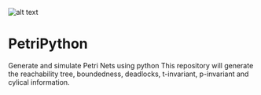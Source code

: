 ![alt text](https://travis-ci.org/mcguires5/PetriPython.svg?branch=master)
# PetriPython
Generate and simulate Petri Nets using python
This repository will generate the reachability tree, boundedness, deadlocks, t-invariant, p-invariant and cylical information.
